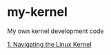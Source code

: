 # my-kernel
My own kernel development code

[1. Navigating the Linux Kernel](https://blog.nelhage.com/2010/08/navigating-the-linux-kernel/)
